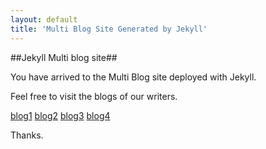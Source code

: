 ```yaml
---
layout: default
title: 'Multi Blog Site Generated by Jekyll'
---
```



##Jekyll Multi blog site##

You have arrived to the Multi Blog site deployed with Jekyll.

Feel free to visit the blogs of our writers.

[blog1](/blog1/index.html)
[blog2](/blog2/index.html)
[blog3](/blog3/index.html)
[blog4](/blog4/index.html)

Thanks.


